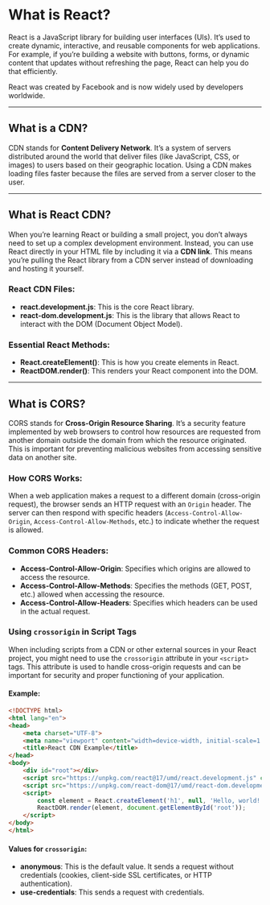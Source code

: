 # What is React?

React is a JavaScript library for building user interfaces (UIs). It’s used to create dynamic, interactive, and reusable components for web applications. For example, if you’re building a website with buttons, forms, or dynamic content that updates without refreshing the page, React can help you do that efficiently.

React was created by Facebook and is now widely used by developers worldwide.

---

## What is a CDN?

CDN stands for **Content Delivery Network**. It’s a system of servers distributed around the world that deliver files (like JavaScript, CSS, or images) to users based on their geographic location. Using a CDN makes loading files faster because the files are served from a server closer to the user.

---

## What is React CDN?

When you’re learning React or building a small project, you don’t always need to set up a complex development environment. Instead, you can use React directly in your HTML file by including it via a **CDN link**. This means you’re pulling the React library from a CDN server instead of downloading and hosting it yourself.

### React CDN Files:

- **react.development.js**: This is the core React library.
- **react-dom.development.js**: This is the library that allows React to interact with the DOM (Document Object Model).

### Essential React Methods:

- **React.createElement()**: This is how you create elements in React.
- **ReactDOM.render()**: This renders your React component into the DOM.

---

## What is CORS?

CORS stands for **Cross-Origin Resource Sharing**. It’s a security feature implemented by web browsers to control how resources are requested from another domain outside the domain from which the resource originated. This is important for preventing malicious websites from accessing sensitive data on another site.

### How CORS Works:

When a web application makes a request to a different domain (cross-origin request), the browser sends an HTTP request with an `Origin` header. The server can then respond with specific headers (`Access-Control-Allow-Origin`, `Access-Control-Allow-Methods`, etc.) to indicate whether the request is allowed.

### Common CORS Headers:

- **Access-Control-Allow-Origin**: Specifies which origins are allowed to access the resource.
- **Access-Control-Allow-Methods**: Specifies the methods (GET, POST, etc.) allowed when accessing the resource.
- **Access-Control-Allow-Headers**: Specifies which headers can be used in the actual request.

### Using `crossorigin` in Script Tags

When including scripts from a CDN or other external sources in your React project, you might need to use the `crossorigin` attribute in your `<script>` tags. This attribute is used to handle cross-origin requests and can be important for security and proper functioning of your application.

#### Example:

```html
<!DOCTYPE html>
<html lang="en">
<head>
    <meta charset="UTF-8">
    <meta name="viewport" content="width=device-width, initial-scale=1.0">
    <title>React CDN Example</title>
</head>
<body>
    <div id="root"></div>
    <script src="https://unpkg.com/react@17/umd/react.development.js" crossorigin></script>
    <script src="https://unpkg.com/react-dom@17/umd/react-dom.development.js" crossorigin></script>
    <script>
        const element = React.createElement('h1', null, 'Hello, world!');
        ReactDOM.render(element, document.getElementById('root'));
    </script>
</body>
</html>
```

#### Values for `crossorigin`:

- **anonymous**: This is the default value. It sends a request without credentials (cookies, client-side SSL certificates, or HTTP authentication).
- **use-credentials**: This sends a request with credentials.
